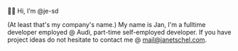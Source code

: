 👋🏼 Hi, I’m @je-sd

(At least that's my company's name.) My name is Jan, I'm a fulltime developer employed @ Audi, part-time self-employed developer. If you have project ideas do not hesitate to contact me @ mail@janetschel.com.
